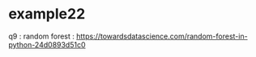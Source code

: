# example22

q9 : random forest :
https://towardsdatascience.com/random-forest-in-python-24d0893d51c0
